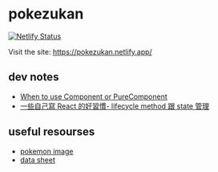 # pokezukan
[![Netlify Status](https://api.netlify.com/api/v1/badges/19ed5817-0660-4de4-9e71-a6322f968a27/deploy-status)](https://app.netlify.com/sites/pokezukan/deploys)

Visit the site: https://pokezukan.netlify.app/

## dev notes
- [When to use Component or PureComponent](https://codeburst.io/when-to-use-component-or-purecomponent-a60cfad01a81)
- [一些自己寫 React 的好習慣- lifecycle method 跟 state 管理](https://medium.com/@as790726/%E4%B8%80%E4%BA%9B%E8%87%AA%E5%B7%B1%E5%AF%AB-react-%E7%9A%84%E5%A5%BD%E7%BF%92%E6%85%A3-lifecycle-method-%E8%B7%9F-state-%E7%AE%A1%E7%90%86-b37a12da968b)

## useful resourses
- [pokemon image](https://pokemondb.net/sprites)
- [data sheet](https://docs.google.com/spreadsheets/d/1WH2XgFBX50owcpVLAmSKxDdHCqo1c-i5dKQ5w10ykn0/edit?usp=sharing)

